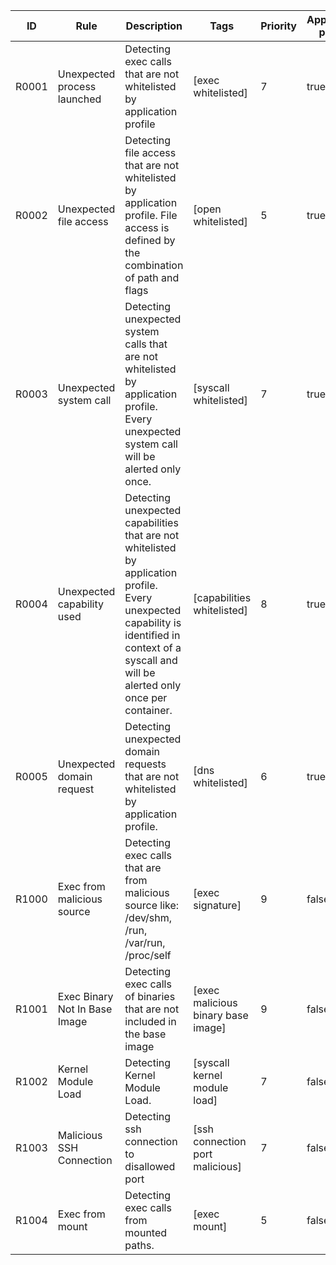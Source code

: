 | ID | Rule | Description | Tags | Priority | Application profile |
|----|------|-------------|------|----------|---------------------|
| R0001 | Unexpected process launched | Detecting exec calls that are not whitelisted by application profile | [exec whitelisted] | 7 | true |
| R0002 | Unexpected file access | Detecting file access that are not whitelisted by application profile. File access is defined by the combination of path and flags | [open whitelisted] | 5 | true |
| R0003 | Unexpected system call | Detecting unexpected system calls that are not whitelisted by application profile. Every unexpected system call will be alerted only once. | [syscall whitelisted] | 7 | true |
| R0004 | Unexpected capability used | Detecting unexpected capabilities that are not whitelisted by application profile. Every unexpected capability is identified in context of a syscall and will be alerted only once per container. | [capabilities whitelisted] | 8 | true |
| R0005 | Unexpected domain request | Detecting unexpected domain requests that are not whitelisted by application profile. | [dns whitelisted] | 6 | true |
| R1000 | Exec from malicious source | Detecting exec calls that are from malicious source like: /dev/shm, /run, /var/run, /proc/self | [exec signature] | 9 | false |
| R1001 | Exec Binary Not In Base Image | Detecting exec calls of binaries that are not included in the base image | [exec malicious binary base image] | 9 | false |
| R1002 | Kernel Module Load | Detecting Kernel Module Load. | [syscall kernel module load] | 7 | false |
| R1003 | Malicious SSH Connection | Detecting ssh connection to disallowed port | [ssh connection port malicious] | 7 | false |
| R1004 | Exec from mount | Detecting exec calls from mounted paths. | [exec mount] | 5 | false |